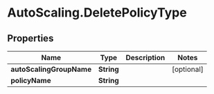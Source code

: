 # AutoScaling.DeletePolicyType

## Properties

Name | Type | Description | Notes
------------ | ------------- | ------------- | -------------
**autoScalingGroupName** | **String** |  | [optional] 
**policyName** | **String** |  | 


